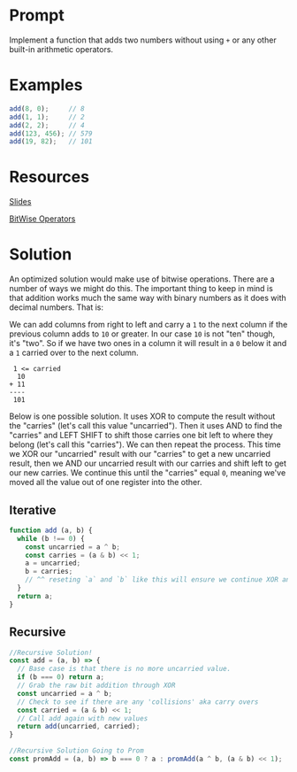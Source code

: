 # Prompt

Implement a function that adds two numbers without using `+` or any other built-in arithmetic operators.

# Examples

```js
add(8, 0);     // 8
add(1, 1);     // 2
add(2, 2);     // 4
add(123, 456); // 579
add(19, 82);   // 101
```
# Resources

[Slides](http://slides.com/luisamiranda/reacto-selection-sort)

[BitWise Operators](https://developer.mozilla.org/en-US/docs/Web/JavaScript/Reference/Operators/Bitwise_Operators)

# Solution

An optimized solution would make use of bitwise operations. There are a number of ways we might do this. The important thing to keep in mind is that addition works much the same way with binary numbers as it does with decimal numbers. That is:

We can add columns from right to left and carry a `1` to the next column if the previous column adds to `10` or greater. In our case `10` is not "ten" though, it's "two". So if we have two ones in a column it will result in a `0` below it and a `1` carried over to the next column.

```
 1 <= carried
  10
+ 11
----
 101
```

Below is one possible solution. It uses XOR to compute the result without the "carries" (let's call this value "uncarried"). Then it uses AND to find the "carries" and LEFT SHIFT to shift those carries one bit left to where they belong (let's call this "carries"). We can then repeat the process. This time we XOR our "uncarried" result with our "carries" to get a new uncarried result, then we AND our uncarried result with our carries and shift left to get our new carries. We continue this until the "carries" equal `0`, meaning we've moved all the value out of one register into the other.

## Iterative

```js
function add (a, b) {
  while (b !== 0) {
    const uncarried = a ^ b;
    const carries = (a & b) << 1;
    a = uncarried;
    b = carries;
    // ^^ reseting `a` and `b` like this will ensure we continue XOR and AND ing the new values for the next cycle of the loop
  }
  return a;
}
```

## Recursive

```js
//Recursive Solution!
const add = (a, b) => {
  // Base case is that there is no more uncarried value.
  if (b === 0) return a;
  // Grab the raw bit addition through XOR
  const uncarried = a ^ b;
  // Check to see if there are any 'collisions' aka carry overs
  const carried = (a & b) << 1;
  // Call add again with new values
  return add(uncarried, carried);
}

//Recursive Solution Going to Prom
const promAdd = (a, b) => b === 0 ? a : promAdd(a ^ b, (a & b) << 1);
```
